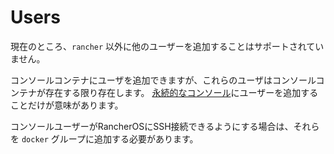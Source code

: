 # Users

現在のところ、`rancher` 以外に他のユーザーを追加することはサポートされていません。

コンソールコンテナにユーザを追加できますが、これらのユーザはコンソールコンテナが存在する限り存在します。
[永続的なコンソール](https://rancher.com/docs/os/v1.x/en/installation/custom-builds/custom-console/#console-persistence)にユーザーを追加することだけが意味があります。

コンソールユーザーがRancherOSにSSH接続できるようにする場合は、それらを `docker` グループに追加する必要があります。

